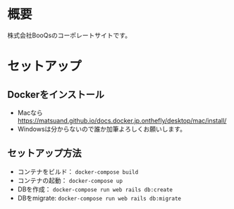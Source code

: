 # 概要
株式会社BooQsのコーポレートサイトです。

# セットアップ

## Dockerをインストール
- Macなら　https://matsuand.github.io/docs.docker.jp.onthefly/desktop/mac/install/
- Windowsは分からないので誰か加筆よろしくお願いします。


## セットアップ方法
- コンテナをビルド： `docker-compose build`
- コンテナの起動： `docker-compose up`
- DBを作成： `docker-compose run web rails db:create`
- DBをmigrate: `docker-compose run web rails db:migrate`
